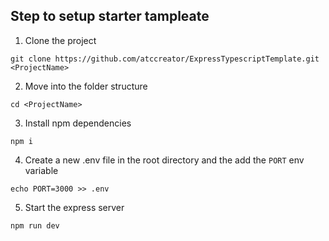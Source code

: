 ## Step to setup starter tampleate

1. Clone the project

```
git clone https://github.com/atccreator/ExpressTypescriptTemplate.git <ProjectName>
```

2. Move into the folder structure

```
cd <ProjectName>
```

3. Install npm dependencies

```
npm i
```

4. Create a new .env file in the root directory and the add the `PORT` env variable

```
echo PORT=3000 >> .env
```

5. Start the express server

```
npm run dev
```
